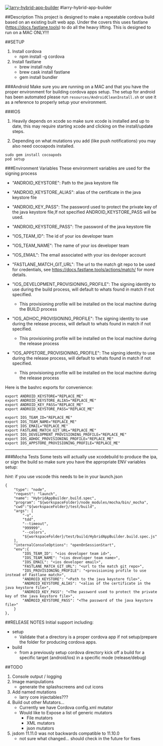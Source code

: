 <a href="https://www.npmjs.com/package/@monstermakes/larry-hybrid-app-builder"><img alt="larry-hybrid-app-builder" src="https://nodei.co/npm/larry-hybrid-app-builder.png"/></a>
#larry-hybrid-app-builder

##Description
This project is designed to make a repeatable cordova build based on an existing built web app. Under the covers this uses fastlane (https://docs.fastlane.tools) to do all the heavy lifting. This is designed to run on a MAC ONLY!!!

##SETUP
1. Install cordova
    - npm install -g cordova
2. Install fastlane 
    - brew install ruby
    - brew cask install fastlane
    - gem install bundler

###Android
Make sure you are running on a MAC and that you have the proper environment for building cordova apps setup.
The setup for android has been automated please run `resources/AndroidCleanInstall.sh` or use it as a reference to properly setup your environment.

###IOS 
1. Heavily depends on xcode so make sure xcode is installed and up to date, this may require starting xcode and clicking on the install/update steps.

2. Depending on what mutations you add (like push notifications) you may also need cocoapods installed.
```
sudo gem install cocoapods
pod setup
```

###Environment Variables
These environment variables are used for the signing process

- "ANDROID_KEYSTORE": Path to the java keystore file
- "ANDROID_KEYSTORE_ALIAS": alias of the certificate in the java keystore file
- "ANDROID_KEY_PASS": The password used to protect the private key of the java keystore file,If not specified ANDROID_KEYSTORE_PASS will be used.
- "ANDROID_KEYSTORE_PASS": The password of the java keystore file

- "IOS_TEAM_ID": The id of your ios developer team
- "IOS_TEAM_NAME": The name of your ios developer team
- "IOS_EMAIL": The email associated with your ios devloper account
- "FASTLANE_MATCH_GIT_URL": The url to the match git repo to be used for credentials, see https://docs.fastlane.tools/actions/match/ for more details.
- "IOS_DEVELOPMENT_PROVISIONING_PROFILE": The signing identity to use during the build process, will default to whats found in match if not specified.
    - This provisioning profile will be installed on the local machine during the BUILD process
- "IOS_ADHOC_PROVISIONING_PROFILE": The signing identity to use during the release process, will default to whats found in match if not specified.
    - This provisioning profile will be installed on the local machine during the release process
- "IOS_APPSTORE_PROVISIONING_PROFILE": The signing identity to use during the release process, will default to whats found in match if not specified.
    - This provisioning profile will be installed on the local machine during the release process

Here is the bashrc exports for convenience:
```
export ANDROID_KEYSTORE="REPLACE_ME"
export ANDROID_KEYSTORE_ALIAS="REPLACE_ME"
export ANDROID_KEY_PASS="REPLACE_ME"
export ANDROID_KEYSTORE_PASS="REPLACE_ME"

export IOS_TEAM_ID="REPLACE_ME"
export IOS_TEAM_NAME="REPLACE_ME"
export IOS_EMAIL="REPLACE_ME"
export FASTLANE_MATCH_GIT_URL="REPLACE_ME"
export IOS_DEVELOPMENT_PROVISIONING_PROFILE="REPLACE_ME"
export IOS_ADHOC_PROVISIONING_PROFILE="REPLACE_ME"
export IOS_APPSTORE_PROVISIONING_PROFILE="REPLACE_ME"
```

---
###Mocha Tests
Some tests will actually use xcodebuild to produce the ipa, or sign the build so make sure you have the appropriate ENV variables setup:

*hint*: if you use vscode this needs to be in your launch.json
```
{
    "type": "node",
    "request": "launch",
    "name": "HybridAppBuilder.build.spec",
    "program": "${workspaceFolder}/node_modules/mocha/bin/_mocha",
    "cwd":"${workspaceFolder}/test/build",
    "args": [
        "-u",
        "tdd",
        "--timeout",
        "999999",
        "--colors",
        "${workspaceFolder}/test/build/HybridAppBuilder.build.spec.js"
    ],
    "internalConsoleOptions": "openOnSessionStart",
    "env":{
        "IOS_TEAM_ID": "<ios developer team id>",
        "IOS_TEAM_NAME": "<ios developer team name>",
        "IOS_EMAIL": "<ios developer email>",
        "FASTLANE_MATCH_GIT_URL": "<url to the match git repo>",
        "IOS_PROVISIONING_PROFILE": "<provisioning profile to use instead of Fastlane match>",
        "ANDROID_KEYSTORE": "<Path to the java keystore file>",
        "ANDROID_KEYSTORE_ALIAS": "<alias of the certificate in the java keystore file>",
        "ANDROID_KEY_PASS": "<The password used to protect the private key of the java keystore file>",
        "ANDROID_KEYSTORE_PASS": "<The password of the java keystore file>"
    }
},
```

##RELEASE NOTES
Initial support including:
- setup
    - Validate that a directory is a proper cordova app if not setup/prepare the folder for producing cordova apps.
- build
    - from a previously setup cordova directory kick off a build for a specific target (android/ios) in a specific mode (release/debug)

##TODO
1. Console output / logging
2. Image manipulations
    - generate the splashscreens and cut icons
3. Add named mutations
    - larry core injectables???
5. Build out other Mutators...
    - Currently we have Cordova config.xml mutator
    - Would like to Expose a list of generic mutators
        - File mutators
        - XML mutators
        - json mutators
6. jsdom 11.11.0 was not backwards compatible to 11.10.0
    - not sure what changed... should check in the future for fixes
